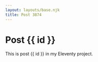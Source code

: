 ```yaml
---
layout: layouts/base.njk
title: Post 3874
---
```


# Post {{ id }}

This is post {{ id }} in my Eleventy project.
